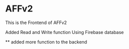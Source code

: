# AFFv2
This is the Frontend of AFFv2

Added Read and Write function Using Firebase database

** added more function to the backend